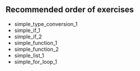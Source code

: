 ## Recommended order of exercises
* simple_type_conversion_1
* simple_if_1
* simple_if_2
* simple_function_1
* simple_function_2
* simple_list_1
* simple_for_loop_1
